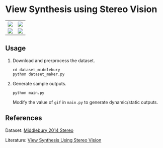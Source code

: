 # View Synthesis using Stereo Vision
|    |   |
| ------------ | ------------ |
| <img src="outputs/Pipes.gif"/> | <img src="outputs/Classroom1.gif"/> |
| <img src="outputs/Motorcycle.gif"/> | <img src="outputs/Playroom.gif"/> |

## Usage
1. Download and prerprocess the dataset.
    ```
    cd dataset_middlebury
    python dataset_maker.py
    ```

2. Generate sample outputs. 
    ```
    python main.py
    ```
    Modify the value of `gif` in `main.py` to generate dynamic/static outputs.

## References
Dataset: [Middlebury 2014 Stereo](https://vision.middlebury.edu/stereo/data/scenes2014/)

Literature: [View Synthesis Using Stereo Vision](https://www.cs.middlebury.edu/~schar/papers/thesis-lncs.pdf)